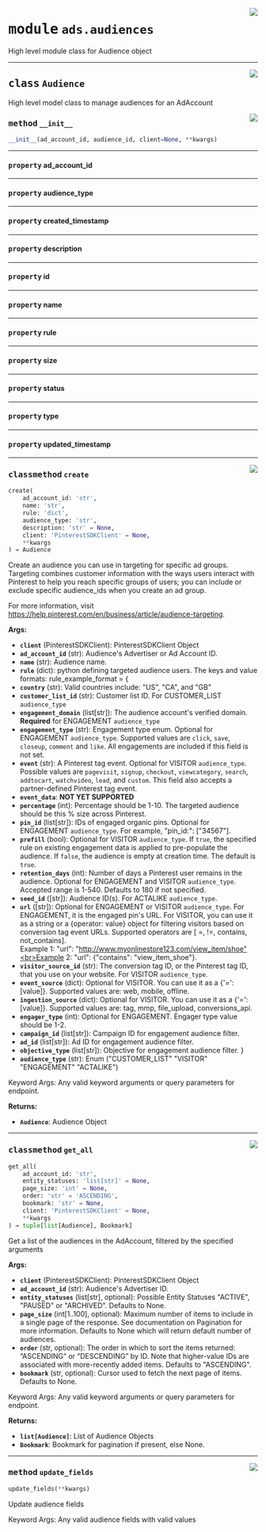 <!-- markdownlint-disable -->

<a href="https://github.com/pinterest/pinterest-python-sdk/blob/main/docs/pinterest/pinterest/ads/audiences.py#L0"><img align="right" style="float:right;" src="https://img.shields.io/badge/-source-cccccc?style=flat-square"></a>

# <kbd>module</kbd> `ads.audiences`
High level module class for Audience object 



---

<a href="https://github.com/pinterest/pinterest-python-sdk/blob/main/docs/pinterest/pinterest/ads/audiences.py#L23"><img align="right" style="float:right;" src="https://img.shields.io/badge/-source-cccccc?style=flat-square"></a>

## <kbd>class</kbd> `Audience`
High level model class to manage audiences for an AdAccount 

<a href="https://github.com/pinterest/pinterest-python-sdk/blob/main/docs/pinterest/pinterest/ads/audiences.py#L28"><img align="right" style="float:right;" src="https://img.shields.io/badge/-source-cccccc?style=flat-square"></a>

### <kbd>method</kbd> `__init__`

```python
__init__(ad_account_id, audience_id, client=None, **kwargs)
```






---

#### <kbd>property</kbd> ad_account_id





---

#### <kbd>property</kbd> audience_type





---

#### <kbd>property</kbd> created_timestamp





---

#### <kbd>property</kbd> description





---

#### <kbd>property</kbd> id





---

#### <kbd>property</kbd> name





---

#### <kbd>property</kbd> rule





---

#### <kbd>property</kbd> size





---

#### <kbd>property</kbd> status





---

#### <kbd>property</kbd> type





---

#### <kbd>property</kbd> updated_timestamp







---

<a href="https://github.com/pinterest/pinterest-python-sdk/blob/main/docs/pinterest/pinterest/ads/audiences.py#L107"><img align="right" style="float:right;" src="https://img.shields.io/badge/-source-cccccc?style=flat-square"></a>

### <kbd>classmethod</kbd> `create`

```python
create(
    ad_account_id: 'str',
    name: 'str',
    rule: 'dict',
    audience_type: 'str',
    description: 'str' = None,
    client: 'PinterestSDKClient' = None,
    **kwargs
) → Audience
```

Create an audience you can use in targeting for specific ad groups. Targeting combines customer information with the ways users interact with Pinterest to help you reach specific groups of users; you can include or exclude specific audience_ids when you create an ad group. 

For more information, visit https://help.pinterest.com/en/business/article/audience-targeting. 



**Args:**
 
 - <b>`client`</b> (PinterestSDKClient):  PinterestSDKClient Object 
 - <b>`ad_account_id`</b> (str):  Audience's Advertiser or Ad Account ID. 
 - <b>`name`</b> (str):  Audience name. 
 - <b>`rule`</b> (dict):  python <dict> defining targeted audience users. The keys and value formats:  rule_example_format = { 
 - <b>`country`</b> (str):  Valid countries include: "US", "CA", and "GB" 
 - <b>`customer_list_id`</b> (str):  Customer list ID. For CUSTOMER_LIST `audience_type` 
 - <b>`engagement_domain`</b> (list[str]):  The audience account's verified domain. **Required** for ENGAGEMENT `audience_type` 
 - <b>`engagement_type`</b> (str):  Engagement type enum. Optional for ENGAGEMENT `audience_type`. Supported values are `click`, `save`, `closeup`, `comment` and `like`. All engagements are included if this field is not set. 
 - <b>`event`</b> (str):  A Pinterest tag event. Optional for VISITOR `audience_type`. Possible values are `pagevisit`, `signup`, `checkout`, `viewcategory`, `search`, `addtocart`, `watchvideo`, `lead`, and `custom`. This field also accepts a partner-defined Pinterest tag event. 
 - <b>`event_data`</b>:  **NOT YET SUPPORTED** 
 - <b>`percentage`</b> (int):  Percentage should be 1-10. The targeted audience should be this % size across Pinterest. 
 - <b>`pin_id`</b> (list[str]):  IDs of engaged organic pins. Optional for ENGAGEMENT `audience_type`. For example, "pin_id:": ["34567"]. 
 - <b>`prefill`</b> (bool):  Optional for VISITOR `audience_type`. If `true`, the specified rule on existing engagement data is applied to pre-populate the audience. If `false`, the audience is empty at creation time. The default is `true`. 
 - <b>`retention_days`</b> (int):  Number of days a Pinterest user remains in the audience. Optional for ENGAGEMENT and VISITOR `audience_type`. Accepted range is 1-540. Defaults to 180 if not specified. 
 - <b>`seed_id`</b> ([str]):  Audience ID(s). For ACTALIKE `audience_type`. 
 - <b>`url`</b> ([str]):  Optional for ENGAGEMENT or VISITOR `audience_type`. For ENGAGEMENT, it is the engaged pin's URL. For VISITOR, you can use it as a string or a {operator: value} object for filtering visitors based on conversion tag event URLs. Supported operators are [ =, !=, contains, not_contains].<br>Example 1:  "url": "http://www.myonlinestore123.com/view_item/shoe"<br>Example 2: "url": {"contains": "view_item_shoe"}. 
 - <b>`visitor_source_id`</b> (str):  The conversion tag ID, or the Pinterest tag ID, that you use on your website. For VISITOR `audience_type`. 
 - <b>`event_source`</b> (dict):  Optional for VISITOR. You can use it as a {'=': [value]}. Supported values are: web, mobile, offline. 
 - <b>`ingestion_source`</b> (dict):  Optional for VISITOR. You can use it as a {'=': [value]}. Supported values are: tag, mmp, file_upload, conversions_api. 
 - <b>`engager_type`</b> (int):  Optional for ENGAGEMENT. Engager type value should be 1-2. 
 - <b>`campaign_id`</b> (list[str]):  Campaign ID for engagement audience filter. 
 - <b>`ad_id`</b> (list[str]):  Ad ID for engagement audience filter. 
 - <b>`objective_type`</b> (list[str]):  Objective for engagement audience filter. } 
 - <b>`audience_type`</b> (str):  Enum ("CUSTOMER_LIST" "VISITOR" "ENGAGEMENT" "ACTALIKE") 

Keyword Args: Any valid keyword arguments or query parameters for endpoint. 



**Returns:**
 
 - <b>`Audience`</b>:  Audience Object 

---

<a href="https://github.com/pinterest/pinterest-python-sdk/blob/main/docs/pinterest/pinterest/ads/audiences.py#L190"><img align="right" style="float:right;" src="https://img.shields.io/badge/-source-cccccc?style=flat-square"></a>

### <kbd>classmethod</kbd> `get_all`

```python
get_all(
    ad_account_id: 'str',
    entity_statuses: 'list[str]' = None,
    page_size: 'int' = None,
    order: 'str' = 'ASCENDING',
    bookmark: 'str' = None,
    client: 'PinterestSDKClient' = None,
    **kwargs
) → tuple[list[Audience], Bookmark]
```

Get a list of the audiences in the AdAccount, filtered by the specified arguments 



**Args:**
 
 - <b>`client`</b> (PinterestSDKClient):  PinterestSDKClient Object 
 - <b>`ad_account_id`</b> (str):  Audience's Advertiser ID. 
 - <b>`entity_statuses`</b> (list[str], optional):  Possible Entity Statuses "ACTIVE", "PAUSED" or "ARCHIVED". Defaults  to None. 
 - <b>`page_size`</b> (int[1..100], optional):  Maximum number of items to include in a single page of the response.  See documentation on Pagination for more information. Defaults to None which will  return default number of audiences. 
 - <b>`order`</b> (str, optional):  The order in which to sort the items returned: “ASCENDING” or “DESCENDING” by ID.  Note that higher-value IDs are associated with more-recently added items. Defaults to  "ASCENDING". 
 - <b>`bookmark`</b> (str, optional):  Cursor used to fetch the next page of items. Defaults to None. 

Keyword Args: Any valid keyword arguments or query parameters for endpoint. 



**Returns:**
 
 - <b>`list[Audience]`</b>:  List of Audience Objects 
 - <b>`Bookmark`</b>:  Bookmark for pagination if present, else None. 

---

<a href="https://github.com/pinterest/pinterest-python-sdk/blob/main/docs/pinterest/pinterest/ads/audiences.py#L252"><img align="right" style="float:right;" src="https://img.shields.io/badge/-source-cccccc?style=flat-square"></a>

### <kbd>method</kbd> `update_fields`

```python
update_fields(**kwargs)
```

Update audience fields 

Keyword Args:  Any valid audience fields with valid values 


